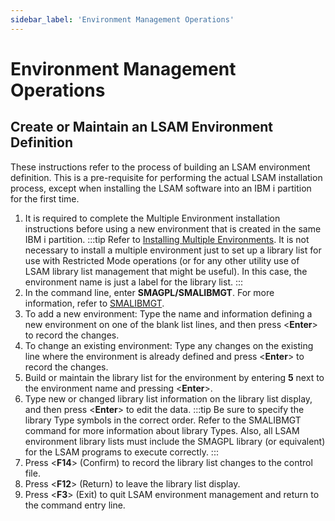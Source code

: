 ```yaml
---
sidebar_label: 'Environment Management Operations'
---
```


# Environment Management Operations

## Create or Maintain an LSAM Environment Definition

These instructions refer to the process of building an LSAM environment definition.  This is a pre-requisite for performing the actual LSAM installation process, except when installing the LSAM software into an IBM i partition for the first time.

1. It is required to complete the Multiple Environment installation instructions before using a new environment that is created in the same IBM i partition.
:::tip
Refer to [Installing Multiple Environments](/reference/multiple-environments.md). It is not necessary to install a multiple environment just to set up a library list for use with Restricted Mode operations (or for any other utility use of LSAM library list management that might be useful). In this case, the environment name is just a label for the library list.
:::
2. In the command line, enter **SMAGPL/SMALIBMGT**. For more information, refer to [SMALIBMGT](./commands.md#smalibmgt).
3. To add a new environment: Type the name and information defining a new environment on one of the blank list lines, and then press <**Enter**> to record the changes.
4. To change an existing environment: Type any changes on the existing line where the environment is already defined and press <**Enter**> to record the changes.
5. Build or maintain the library list for the environment by entering **5** next to the environment name and pressing <**Enter**>.
6. Type new or changed library list information on the library list display, and then press <**Enter**> to edit the data.
:::tip
Be sure to specify the library Type symbols in the correct order. Refer to the
SMALIBMGT command for more information about library Types. Also, all LSAM environment
library lists must include the SMAGPL library (or equivalent) for the LSAM programs
to execute correctly.
:::
7. Press <**F14**> (Confirm) to record the library list changes to the control file.
8. Press <**F12**> (Return) to leave the library list display.
9. Press <**F3**> (Exit) to quit LSAM environment management and return to the command entry line.